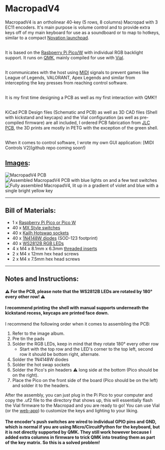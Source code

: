 
# MacropadV4

MacropadV4 is an ortholinear 40-key (5 rows, 8 columns) Macropad with 3 EC11 encoders. It's main purpose is volume control and to provide extra keys off of my main keyboard for use as a soundboard or to map to hotkeys, similar to a compact [Novation launchpad](https://us.novationmusic.com/products/launchpad-x). <br></br>

It is based on the [Rasbperry Pi Pico/W](https://www.raspberrypi.com/products/raspberry-pi-pico/) with individual RGB backlight support. It runs on [QMK](https://qmk.fm/), mainly compiled for use with [Vial](https://get.vial.today/). <br></br>

It communicates with the host using [MIDI](https://en.wikipedia.org/wiki/MIDI) signals to prevent games like League of Legends, VALORANT, Apex Legends and similar from intercepting the key presses from reaching control software.<br></br>

It is my first time designing a PCB as well as my first interaction with QMK!!<br></br>

KiCad PCB Design files (Schematic and PCB) as well as 3D CAD files (Shell with kickstand and keycaps) and the Vial configuration (as well as pre-compiled firmware) are all included, I ordered PCB fabrication from [JLC PCB](https://jlcpcb.com/), the 3D prints are mostly in PETG with the exception of the green shell.<br></br>

When it comes to control software, I wrote my own GUI application: [MIDI Controls V2](github repo coming soon!)

## [Images](https://imgur.com/a/Uc7NvE1):
![MacropadV4 PCB](https://imgur.com/uz435iN)
![Assembled MacropadV4 PCB with blue lights on and a few test switches](https://imgur.com/6GdibCt)
![Fully assembled MacropadV4, lit up in a gradient of violet and blue with a single bright yellow key](https://imgur.com/WcxmbI3)

---
## Bill of Materials:
 - 1 x [Raspberry Pi Pico or Pico W](https://www.raspberrypi.com/products/raspberry-pi-pico/)
 - 40 x [MX Style switches](https://www.amazon.com/gp/product/B0C289CZT7/)
 - 40 x [Kailh Hotswap sockets](https://www.amazon.com/gp/product/B0B4W9YMGM/) 
 - 40 x [1N4148W diodes](https://www.amazon.com/gp/product/B0BY6ZL9BH/) (SOD-123 footprint)
 - 40 x [WS2812B RGB LEDs](https://www.ebay.com/itm/266150587894?var=565982726008)
 - 4 x M4 x 8.1mm x 6.3mm [threaded inserts](https://www.amazon.com/gp/product/B0BFWC4Q9P/)
 - 2 x M4 x 12mm hex head screws
 - 2 x M4 x 7.5mm hex head screws

---

## Notes and Instructions:

#### ⚠️ For the PCB, please note that the WS2812B LEDs are rotated by 180° every other row! ⚠️
#### I recommend printing the shell with manual supports underneath the kickstand recess, keycaps are printed face down.

I recommend the following order when it comes to assembling the PCB:

 1. Refer to the image album.
 2. Pre tin the pads
 3. Solder the RGB LEDs, keep in mind that they rotate 180° every other row
    - Start with the top row and the LED's corner to the top left, second row it should be bottom right, alternate.
 5. Solder the 1N4148W diodes
 6. Solder the hot swap sockets
 7. Solder the Pico's pin headers ⚠️ long side at the bottom (Pico should be on the right).
 8. Place the Pico on the front side of the board (Pico should be on the left) and solder it to the headers.

After the assembly, you can just plug in the Pi Pico to your computer and copy the .uf2 file to the directory that shows up, this will essentially flash the Vial firmware to the Macropad and you are ready to go! You can use Vial (or the [web-app](https://vial.rocks/)) to customize the keys and lighting to your liking.

#### The encoder's push switches are wired to individual GPIO pins and GND, which is normal if you are using Micro/CircuitPython for the keyboard, but it is not directly supported by QMK. They still work however because I added extra columns in firmware to trick QMK into treating them as part of the key matrix. So this is a solved problem!

